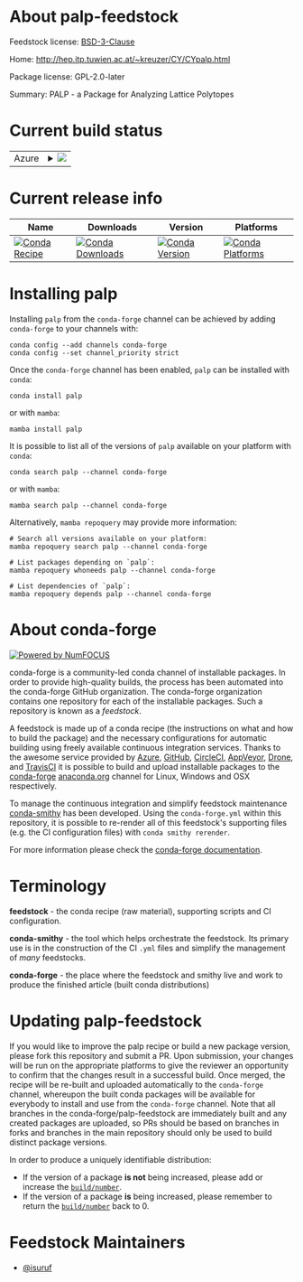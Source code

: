 About palp-feedstock
====================

Feedstock license: [BSD-3-Clause](https://github.com/conda-forge/palp-feedstock/blob/main/LICENSE.txt)

Home: http://hep.itp.tuwien.ac.at/~kreuzer/CY/CYpalp.html

Package license: GPL-2.0-later

Summary: PALP - a Package for Analyzing Lattice Polytopes

Current build status
====================


<table>
    
  <tr>
    <td>Azure</td>
    <td>
      <details>
        <summary>
          <a href="https://dev.azure.com/conda-forge/feedstock-builds/_build/latest?definitionId=747&branchName=main">
            <img src="https://dev.azure.com/conda-forge/feedstock-builds/_apis/build/status/palp-feedstock?branchName=main">
          </a>
        </summary>
        <table>
          <thead><tr><th>Variant</th><th>Status</th></tr></thead>
          <tbody><tr>
              <td>linux_64</td>
              <td>
                <a href="https://dev.azure.com/conda-forge/feedstock-builds/_build/latest?definitionId=747&branchName=main">
                  <img src="https://dev.azure.com/conda-forge/feedstock-builds/_apis/build/status/palp-feedstock?branchName=main&jobName=linux&configuration=linux%20linux_64_" alt="variant">
                </a>
              </td>
            </tr><tr>
              <td>linux_aarch64</td>
              <td>
                <a href="https://dev.azure.com/conda-forge/feedstock-builds/_build/latest?definitionId=747&branchName=main">
                  <img src="https://dev.azure.com/conda-forge/feedstock-builds/_apis/build/status/palp-feedstock?branchName=main&jobName=linux&configuration=linux%20linux_aarch64_" alt="variant">
                </a>
              </td>
            </tr><tr>
              <td>linux_ppc64le</td>
              <td>
                <a href="https://dev.azure.com/conda-forge/feedstock-builds/_build/latest?definitionId=747&branchName=main">
                  <img src="https://dev.azure.com/conda-forge/feedstock-builds/_apis/build/status/palp-feedstock?branchName=main&jobName=linux&configuration=linux%20linux_ppc64le_" alt="variant">
                </a>
              </td>
            </tr><tr>
              <td>osx_64</td>
              <td>
                <a href="https://dev.azure.com/conda-forge/feedstock-builds/_build/latest?definitionId=747&branchName=main">
                  <img src="https://dev.azure.com/conda-forge/feedstock-builds/_apis/build/status/palp-feedstock?branchName=main&jobName=osx&configuration=osx%20osx_64_" alt="variant">
                </a>
              </td>
            </tr><tr>
              <td>osx_arm64</td>
              <td>
                <a href="https://dev.azure.com/conda-forge/feedstock-builds/_build/latest?definitionId=747&branchName=main">
                  <img src="https://dev.azure.com/conda-forge/feedstock-builds/_apis/build/status/palp-feedstock?branchName=main&jobName=osx&configuration=osx%20osx_arm64_" alt="variant">
                </a>
              </td>
            </tr>
          </tbody>
        </table>
      </details>
    </td>
  </tr>
</table>

Current release info
====================

| Name | Downloads | Version | Platforms |
| --- | --- | --- | --- |
| [![Conda Recipe](https://img.shields.io/badge/recipe-palp-green.svg)](https://anaconda.org/conda-forge/palp) | [![Conda Downloads](https://img.shields.io/conda/dn/conda-forge/palp.svg)](https://anaconda.org/conda-forge/palp) | [![Conda Version](https://img.shields.io/conda/vn/conda-forge/palp.svg)](https://anaconda.org/conda-forge/palp) | [![Conda Platforms](https://img.shields.io/conda/pn/conda-forge/palp.svg)](https://anaconda.org/conda-forge/palp) |

Installing palp
===============

Installing `palp` from the `conda-forge` channel can be achieved by adding `conda-forge` to your channels with:

```
conda config --add channels conda-forge
conda config --set channel_priority strict
```

Once the `conda-forge` channel has been enabled, `palp` can be installed with `conda`:

```
conda install palp
```

or with `mamba`:

```
mamba install palp
```

It is possible to list all of the versions of `palp` available on your platform with `conda`:

```
conda search palp --channel conda-forge
```

or with `mamba`:

```
mamba search palp --channel conda-forge
```

Alternatively, `mamba repoquery` may provide more information:

```
# Search all versions available on your platform:
mamba repoquery search palp --channel conda-forge

# List packages depending on `palp`:
mamba repoquery whoneeds palp --channel conda-forge

# List dependencies of `palp`:
mamba repoquery depends palp --channel conda-forge
```


About conda-forge
=================

[![Powered by
NumFOCUS](https://img.shields.io/badge/powered%20by-NumFOCUS-orange.svg?style=flat&colorA=E1523D&colorB=007D8A)](https://numfocus.org)

conda-forge is a community-led conda channel of installable packages.
In order to provide high-quality builds, the process has been automated into the
conda-forge GitHub organization. The conda-forge organization contains one repository
for each of the installable packages. Such a repository is known as a *feedstock*.

A feedstock is made up of a conda recipe (the instructions on what and how to build
the package) and the necessary configurations for automatic building using freely
available continuous integration services. Thanks to the awesome service provided by
[Azure](https://azure.microsoft.com/en-us/services/devops/), [GitHub](https://github.com/),
[CircleCI](https://circleci.com/), [AppVeyor](https://www.appveyor.com/),
[Drone](https://cloud.drone.io/welcome), and [TravisCI](https://travis-ci.com/)
it is possible to build and upload installable packages to the
[conda-forge](https://anaconda.org/conda-forge) [anaconda.org](https://anaconda.org/)
channel for Linux, Windows and OSX respectively.

To manage the continuous integration and simplify feedstock maintenance
[conda-smithy](https://github.com/conda-forge/conda-smithy) has been developed.
Using the ``conda-forge.yml`` within this repository, it is possible to re-render all of
this feedstock's supporting files (e.g. the CI configuration files) with ``conda smithy rerender``.

For more information please check the [conda-forge documentation](https://conda-forge.org/docs/).

Terminology
===========

**feedstock** - the conda recipe (raw material), supporting scripts and CI configuration.

**conda-smithy** - the tool which helps orchestrate the feedstock.
                   Its primary use is in the construction of the CI ``.yml`` files
                   and simplify the management of *many* feedstocks.

**conda-forge** - the place where the feedstock and smithy live and work to
                  produce the finished article (built conda distributions)


Updating palp-feedstock
=======================

If you would like to improve the palp recipe or build a new
package version, please fork this repository and submit a PR. Upon submission,
your changes will be run on the appropriate platforms to give the reviewer an
opportunity to confirm that the changes result in a successful build. Once
merged, the recipe will be re-built and uploaded automatically to the
`conda-forge` channel, whereupon the built conda packages will be available for
everybody to install and use from the `conda-forge` channel.
Note that all branches in the conda-forge/palp-feedstock are
immediately built and any created packages are uploaded, so PRs should be based
on branches in forks and branches in the main repository should only be used to
build distinct package versions.

In order to produce a uniquely identifiable distribution:
 * If the version of a package **is not** being increased, please add or increase
   the [``build/number``](https://docs.conda.io/projects/conda-build/en/latest/resources/define-metadata.html#build-number-and-string).
 * If the version of a package **is** being increased, please remember to return
   the [``build/number``](https://docs.conda.io/projects/conda-build/en/latest/resources/define-metadata.html#build-number-and-string)
   back to 0.

Feedstock Maintainers
=====================

* [@isuruf](https://github.com/isuruf/)

